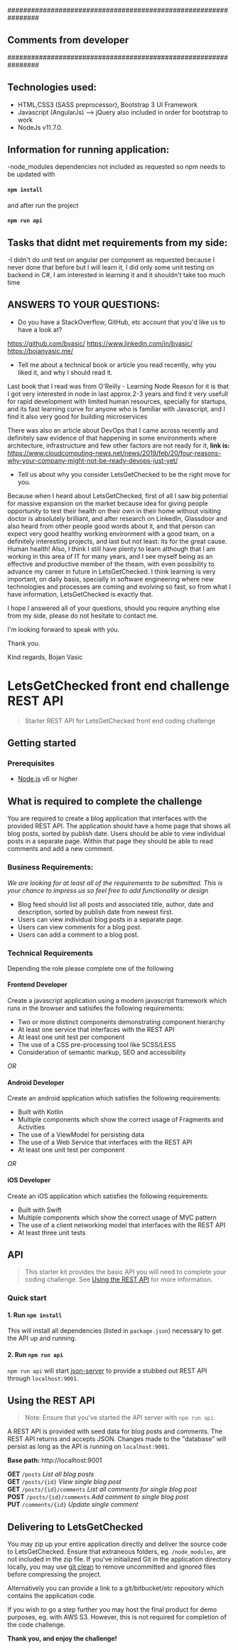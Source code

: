 ################################################################
## Comments from developer
################################################################
## Technologies used:
* HTML,CSS3 (SASS preprocessor), Bootstrap 3 UI Framework
* Javascript (AngularJs) --> jQuery also included in order for bootstrap to work
* NodeJs v11.7.0.

## Information for running application:
-node_modules dependencies not included as requested so npm needs to be updated with 
#### `npm install` 
and after run the project 
#### `npm run api`

## Tasks that didnt met requirements from my side:
-I didn't do unit test on angular per component as requested because I never done that before but I will learn it, I did only some unit testing on backend in C#,
I am interested in learning it and it shouldn't take too much time

## ANSWERS TO YOUR QUESTIONS:
* Do you have a StackOverflow, GitHub, etc account that you'd like us to have a look at?

https://github.com/bvasic/
https://www.linkedin.com/in/bvasic/
https://bojanvasic.me/

* Tell me about a technical book or article you read recently, why you liked it, and why I should read it.

Last book that I read was from O'Reilly - Learning Node
Reason for it is that I got very interested in node in last approx.2-3 years and find it very usefull for rapid development with limited human resources,
specially for startups, and its fast learning curve for anyone who is familiar with Javascript, and I find it also very good for building microservices

There was also an article about DevOps that I came across recently and definitely saw evidence of that happening in some environments where architecture, infrastructure and few other factors are not ready for it, 
**link is:** https://www.cloudcomputing-news.net/news/2019/feb/20/four-reasons-why-your-company-might-not-be-ready-devops-just-yet/

* Tell us about why you consider LetsGetChecked to be the right move for you.

Because when I heard about LetsGetChecked, first of all I saw big potential for massive expansion on the market because idea for giving people opportunity to test their health on their own in their home without visiting doctor is absolutely brilliant, and after research on LinkedIn, Glassdoor and also heard from other people good words about it, and that person can expect very good healthy working environment with a good team, on a definitely interesting projects, and last but not least: its for the great cause. Human health!
Also, I think I still have plenty to learn although that I am working in this area of IT for many years, and I see myself being as an effective and productive member of the theam, with even possibility to advance my career in future in LetsGetChecked. I think learning is very important, on daily basis, specially in software engineering where new technologies and processes are coming and evolving so fast, so from what I have information, LetsGetChecked is exactly that.


I hope I answered all of your questions,
should you require anything else from my side,
please do not hesitate to contact me.

I'm looking forward to speak with you.

Thank you.

Kind regards,
Bojan Vasic
## ################################################################
## ################################################################








# LetsGetChecked front end challenge REST API
> Starter REST API for LetsGetChecked front end coding challenge

## Getting started

### Prerequisites

* [Node.js](https://nodejs.org/en/) v6 or higher

## What is required to complete the challenge

You are required to create a blog application that interfaces with the provided REST API. The application should have a home page that shows all blog posts, sorted by publish date. Users should be able to view individual posts in a separate page. Within that page they should be able to read comments and add a new comment.


### Business Requirements:

_We are looking for at least all of the requirements to be submitted.  This is your chance to impress us so feel free to add functionality or design_

* Blog feed should list all posts and associated title, author, date and description, sorted by publish date from newest first.
* Users can view individual blog posts in a separate page.
* Users can view comments for a blog post.
* Users can add a comment to a blog post.

### Technical Requirements

Depending the role please complete one of the following

#### Frontend Developer

Create a javascript application using a modern javascript framework which runs in the browser and satisifes the following requirements:

* Two or more distinct components demonstrating component hierarchy
* At least one service that interfaces with the REST API
* At least one unit test per component
* The use of a CSS pre-processing tool like SCSS/LESS
* Consideration of semantic markup, SEO and accessibility

*OR*

#### Android Developer

Create an android application which satisfies the following requirements:

* Built with Kotlin
* Multiple components which show the correct usage of Fragments and Activities
* The use of a ViewModel for persisting data
* The use of a Web Service that interfaces with the REST API
* At least one unit test per component

*OR*

#### iOS Developer

Create an iOS application which satisfies the following requirements:

* Built with Swift
* Multiple components which show the correct usage of MVC pattern
* The use of a client networking model that interfaces with the REST API
* At least three unit tests

## API

> This starter kit provides the basic API you will need to complete your coding challenge. See [Using the REST API](#using-the-rest-api) for more information.

### Quick start

#### 1. Run `npm install`

This will install all dependencies (listed in `package.json`) necessary to get the API up and running.

#### 2. Run `npm run api`

`npm run api` will start [json-server](https://github.com/typicode/json-server) to provide a stubbed out REST API through `localhost:9001`.

## Using the REST API

> Note: Ensure that you've started the API server with `npm run api`.

A REST API is provided with seed data for blog posts and comments.  The REST API returns and accepts JSON.  Changes made to the "database" will persist as long as the API is running on `localhost:9001`.

**Base path:** http://localhost:9001

**GET** `/posts` *List all blog posts*<br>
**GET** `/posts/{id}` *View single blog post*<br>
**GET** `/posts/{id}/comments` *List all comments for single blog post*<br>
**POST** `/posts/{id}/comments` *Add comment to single blog post*<br>
**PUT** `/comments/{id}` *Update single comment*<br>

## Delivering to LetsGetChecked

You may zip up your entire application directly and deliver the source code to LetsGetChecked. Ensure that extraneous folders, eg. `/node_modules`, are not included in the zip file. If you've initialized Git in the application directory locally, you may use [git clean](https://git-scm.com/docs/git-clean) to remove uncommitted and ignored files before compressing the project.

Alternatively you can provide a link to a git/bitbucket/etc repository which contains the application code.

If you wish to go a step further you may host the final product for demo purposes, eg. with AWS S3. However, this is not required for completion of the code challenge.

**Thank you, and enjoy the challenge!**
